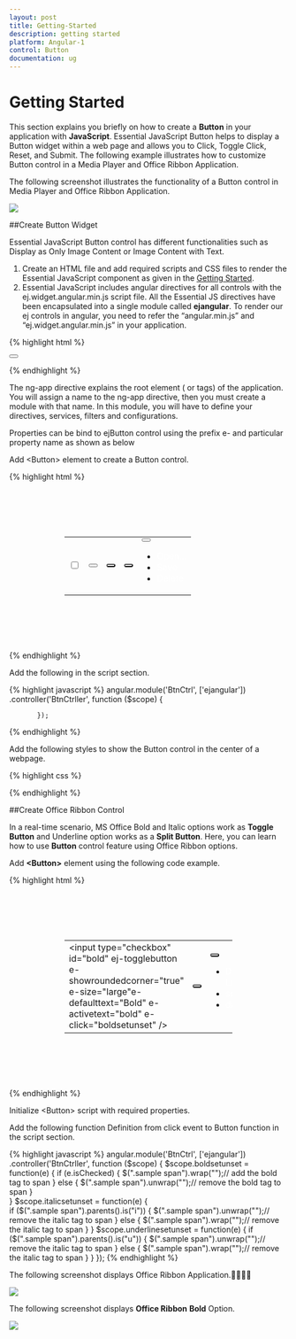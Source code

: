```yaml
---
layout: post
title: Getting-Started
description: getting started
platform: Angular-1
control: Button
documentation: ug
---
```


# Getting Started

This section explains you briefly on how to create a **Button** in your application with **JavaScript**. Essential JavaScript Button helps to display a Button widget within a web page and allows you to Click, Toggle Click, Reset, and Submit. The following example illustrates how to customize Button control in a Media Player and Office Ribbon Application. 

The following screenshot illustrates the functionality of a Button control in Media Player and Office Ribbon Application.

![](/js/Button/Getting-Started_images/Getting-Started_img1.png)

##Create Button Widget

Essential JavaScript Button control has different functionalities such as Display as Only Image Content or Image Content with Text.

1. Create an HTML file and add required scripts and CSS files to render the Essential JavaScript component as given in the [Getting Started](https://help.syncfusion.com/js/control-initialization).
2. Essential JavaScript includes angular directives for all controls with the ej.widget.angular.min.js script file. All the Essential JS directives have been encapsulated into a single module called **ejangular**. To render our ej controls in angular, you need to refer the “angular.min.js” and “ej.widget.angular.min.js” in your application.

{% highlight html %}

<!DOCTYPE html>
<html xmlns="http://www.w3.org/1999/xhtml" ng-app="BtnCtrl">
   <head>
      <meta name="viewport" content="width=device-width, initial-scale=1.0" charset="utf-8" />
      <!-- Style sheet for default theme (flat azure) -->
      <link href="http://cdn.syncfusion.com/{{ site.releaseversion }}/js/web/gradient-saffron-dark/ej.web.all.min.css" rel="stylesheet" />
      <!--Scripts-->
      <script src="http://cdn.syncfusion.com/js/assets/external/jquery-1.10.2.min.js"></script>
      <script src="http://cdn.syncfusion.com/{{ site.releaseversion }}/js/web/ej.web.all.min.js"></script>
      <!--Add custom scripts here -->
   </head>
   <body ng-controller="BtnCtrller">
      <!-- Add button element Here -->
      <button id="button1" ej-button e-showroundedcorner="true" e-size="medium" e-text="login"></button>      
   </body>
</html>


{% endhighlight %}

The ng-app directive explains the root element (<html> or <body> tags) of the application. You will assign a name to the ng-app directive, then you must create a module with that name. In this module, you will have to define your directives, services, filters and configurations.

Properties can be bind to ejButton control using the prefix e- and particular property name as shown as below

Add &lt;Button&gt; element to create a Button control.

{% highlight html %}

<div class="case1">
    <table>
        <tr>
            <td>
                <input type="checkbox" id="play" ej-togglebutton e-showroundedcorner="true" e-size="large" e-contenttype="textandimage" e-defaulttext="Play" e-activetext="Pause" e-defaultprefixicon="e-icon e-play" e-activeprefixicon="e-icon e-pause" />
            </td>
            <td>
                <button id="start" ej-button e-showroundedcorner="true" e-size="large" e-text="Start"></button>
            </td>
            <td>
                <button id="stop" ej-button e-showroundedcorner="true" e-size="large" e-text="stop"></button>
            </td>
            <td>
                <button id="open" ej-button e-showroundedcorner="true" e-size="large" e-text="Open"></button>
            </td>
            <td>
                <button id="save" ej-splitbutton e-size="large" e-showroundedcorner="true" e-targetid="menu1" e-text="Save"></button>                        
                <ul id="menu1">
                    <li><span>Open...</span></li>
                    <li><span>Save</span></li>
                    <li><span>Delete</span></li>
                </ul>
            </td>
        </tr>
    </table>
</div>      


{% endhighlight %}


Add the following in the script section.

{% highlight javascript %}
        angular.module('BtnCtrl', ['ejangular'])
           .controller('BtnCtrller', function ($scope) {
              
           });
{% endhighlight %}


Add the following styles to show the Button control in the center of a webpage.

{% highlight css %}

<style>
    #play, #pause, #stop, #open, #bold, #italic, #underline {
        border-radius: 100px; /* for rounded corners*/
    }

    ul li span {
        color: white;
    }

    .case1 {
        margin: 100px;
    }

    .officeribben {
        margin: 100px;
    }

    .sample {
        margin: 100px;
    }

    .audiodiv {
        margin: 100px;
    }
</style>


{% endhighlight %}


##Create Office Ribbon Control

In a real-time scenario, MS Office Bold and Italic options work as **Toggle Button** and Underline option works as a **Split Button**. Here, you can learn how to use **Button** control feature using Office Ribbon options.

Add **&lt;Button&gt;** element using the following code example.

{% highlight html %}
    <div class="case1">
        <table>
            <tr>
                <td>
                    <input type="checkbox" id="bold" ej-togglebutton e-showroundedcorner="true" e-size="large"e-defaulttext="Bold" e-activetext="bold" e-click="boldsetunset" />
                </td>
                <td>
                    <button id="italic" ej-button e-showroundedcorner="true" e-size="small" e-text="italic" e-click="italicsetunset"></button>
                </td>
                <td>
                    <button id="Underline" ej-splitbutton e-size="small" e-showroundedcorner="true" e-text="Underline" e-targetid="menu11" e-click="underlinesetunset" e-create="spltbtnLoad"></button>                        
                    <ul id="menu11">
                        <li><span>Dotted Line</span></li>
                        <li><span>solid</span></li>
                        <li><span>dashed</span></li>
                    </ul>
                </td>
            </tr>
        </table>
    </div>


{% endhighlight %}



Initialize &lt;Button&gt; script with required properties.

Add the following function Definition from click event to Button function in the script section.

{% highlight javascript %}
        angular.module('BtnCtrl', ['ejangular'])
           .controller('BtnCtrller', function ($scope) {
              $scope.boldsetunset = function(e) {
                    if (e.isChecked) {
                        $(".sample span").wrap("<b></b>");// add the bold tag to span
                    }
                    else {
                        $(".sample span").unwrap("<b></b>");// remove the bold tag to span
                    }                  
              }
              $scope.italicsetunset = function(e) {                  
                    if ($(".sample span").parents().is("i")) {
                        $(".sample span").unwrap("<i></i>");// remove the italic tag to span
                    }
                    else {
                        $(".sample span").wrap("<i></i>");// remove the italic tag to span
                    }
              }
              $scope.underlinesetunset = function(e) {
                    if ($(".sample span").parents().is("u")) {
                        $(".sample span").unwrap("<u></u>");// remove the italic tag to span
                    } else {
                        $(".sample span").wrap("<u></u>");// remove the italic tag to span
                    }
              }
           });
{% endhighlight %}



The following screenshot displays Office Ribbon Application.

![](/js/Button/Getting-Started_images/Getting-Started_img3.png) 

The following screenshot displays **Office Ribbon** **Bold** Option.	

![](/js/Button/Getting-Started_images/Getting-Started_img4.png)

